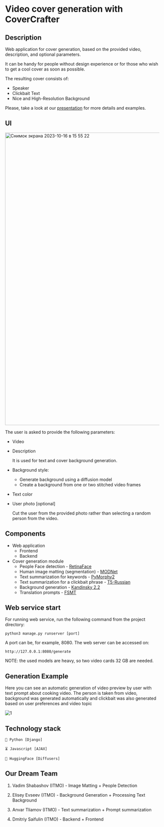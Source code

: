 # Video cover generation with CoverCrafter

## Description

Web application for cover generation, based on the provided video, description, and optional parameters.

It can be handy for people without design experience or for those who wish to get a cool cover as soon as possible.

The resulting cover consists of:
- Speaker 
- Clickbait Text
- Nice and High-Resolution Background

Please, take a look at our [presentation](CoverCrafter.pdf) for more details and examples.

## UI

<img width="956" alt="Снимок экрана 2023-10-16 в 15 55 22" src="https://github.com/inspired99/CoverCrafter/assets/64794482/059d822b-4581-4bff-aa8c-e0d4ea4b2057">

The user is asked to provide the following parameters:
- Video
- Description
 
    It is used for text and cover background generation.
- Background style:
  - Generate background using a diffusion model
  - Create a background from one or two stitched video frames
- Text color
- User photo [optional]

    Cut the user from the provided photo rather than selecting a random person from the video.

## Components

- Web application
  - Frontend
  - Backend
- Cover generation module
  - People Face detection - [RetinaFace](https://github.com/serengil/retinaface)
  - Human image matting (segmentation) - [MODNet](https://github.com/ZHKKKe/MODNet)
  - Text summarization for keywords - [PyMorphy2](https://pypi.org/project/pymorphy2/)
  - Text summarization for a clickbait phrase - [T5-Russian](https://huggingface.co/UrukHan/t5-russian-summarization)
  - Background generation - [Kandinsky 2.2](https://huggingface.co/docs/diffusers/api/pipelines/kandinsky_v22)
  - Translation prompts - [FSMT](https://huggingface.co/docs/transformers/model_doc/fsmt)

## Web service start

For running web service, run the following command from the project directory:
```
python3 manage.py runserver [port]
```

A port can be, for example, 8080. The web server can be accessed on:
```
http://127.0.0.1:8080/generate
```

NOTE: the used models are heavy, so two video cards 32 GB are needed.

## Generation Example

Here you can see an automatic generation of video preview by user with text prompt about cooking video. The person is taken from video, background was generated automatically and clickbait was also generated based on user preferences and video topic

![1](https://github.com/inspired99/CoverCrafter/assets/64794482/2d1a82d6-099f-4bc6-afec-37ffa2002172)

## Technology stack
```
🐍 Python [Django]

⏳ Javascript [AJAX]

🤗 HuggingFace [Diffusers]
```


## Our Dream Team 

1. Vadim Shabashov (ITMO) - Image Matting + People Detection

2. Elisey Evseev (ITMO) - Background Generation + Processing Text Background

3. Anvar Tliamov (ITMO) - Text summarization + Prompt summarization

4. Dmitriy Saifulin (ITMO) - Backend + Frontend
   
